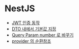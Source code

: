 # NestJS

- [JWT 인증 동작](/nodejs/frameworks/nestjs/jwt-auth.md)
- [DTO 내에서 기본값 지정](/nodejs/frameworks/nestjs/dto.md)
- [Query Param number 로 바꾸기](/nodejs/frameworks/nestjs/qs-param-to-number.md)
- [provider 의 순환참조](/nodejs/frameworks/nestjs/provider-circular-dependency.md)
